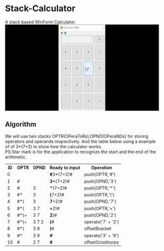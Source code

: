 # Stack-Calculator
 A stack based WinForm Calculator.
 ![image](https://github.com/Tyrannus-Moore/Stack-Calculator/blob/master/Images/Stack-Calculator.gif)
 
## Algorithm
 We will use two stacks OPTR(OPeraToRs),OPND(OPeraNDs) for storing operators and operands respectively.          And the table below using a example of of 3*(7+2) to show how the calculator works.         
 PS:Star mark is for the application to recognize the start and the end of the arithmetic.
<table border="0">
  <th>ID</th>
  <th>OPTR</th>
  <th>OPND</th>
  <th>Ready to input</th>
  <th>Operation</th>
   <tr>
    <td>0</td>
    <td></td>
    <td></td>
    <td><b>#</b>3*(7+2)#</td>
    <td>push(OPTR,'#')</td>
  </tr>
  <tr>
    <td>1</td>
    <td>#</td>
    <td></td>
    <td><b>3</b>*(7+2)#</td>
    <td>push(OPND,'3')</td>
  </tr>
   <tr>
    <td>2</td>
    <td>#</td>
    <td>3</td>
    <td><b>*</b>(7+2)#</td>
    <td>push(OPTR,'*')</td>
  </tr>
   <tr>
    <td>3</td>
    <td>#*</td>
    <td>3</td>
    <td><b>(</b>7+2)#</td>
    <td>push(OPTR,'(')</td>
  </tr>
   <tr>
    <td>4</td>
    <td>#*(</td>
    <td>3</td>
    <td><b>7</b>+2)#</td>
    <td>push(OPND,'7')</td>
  </tr>
   <tr>
    <td>5</td>
    <td>#*(</td>
    <td>3 7</td>
    <td><b>+</b>2)#</td>
    <td>push(OPTR,'+')</td>
  </tr>
   <tr>
    <td>6</td>
    <td>#*(+</td>
    <td>3 7</td>
    <td><b>2</b>)#</td>
    <td>push(OPND,'2')</td>
  </tr>
   <tr>
    <td>7</td>
    <td>#*(+</td>
    <td>3 7 2</td>
    <td><b>)</b>#</td>
    <td>operate('7' + '2')</td>
  </tr>
   <tr>
    <td>8</td>
    <td>#*(</td>
    <td>3 9</td>
    <td><b>)</b>#</td>
    <td>offsetBracket</td>
  </tr>
  <tr>
    <td>9</td>
    <td>#*</td>
    <td>3 9</td>
    <td><b>#</b></td>
    <td>operate('3' + '9')</td>
  </tr>
   <tr>
    <td>10</td>
    <td>#</td>
    <td>2 7</td>
    <td><b>#</b></td>
    <td>offsetOctothorpe</td>
  </tr>
</table>
